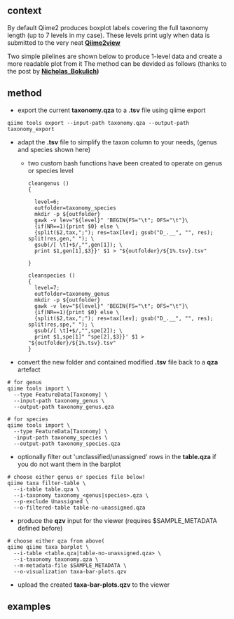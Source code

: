 ## context
By default Qiime2 produces boxplot labels covering the full taxonomy length (up to 7 levels in my case). These levels print ugly when data is submitted to the very neat **[Qiime2view](https://view.qiime2.org/)**

Two simple pilelines are shown below to produce 1-level data and create a more readable plot from it
The method can be devided as follows (thanks to the post by **[Nicholas_Bokulich](https://forum.qiime2.org/t/command-or-tool-to-shorten-the-very-long-labels-in-viewer-from-taxa-bar-plots-qzv/12023/3))**

## method

* export the current **taxonomy.qza** to a **.tsv** file using qiime export

```
qiime tools export --input-path taxonomy.qza --output-path taxonomy_export
```

* adapt the **.tsv** file to simplify the taxon column to your needs, (genus and species shown here)
  - two custom bash functions have been created to operate on genus or species level

    ```
    cleangenus () 
    { 
    
      level=6;
      outfolder=taxonomy_species
      mkdir -p ${outfolder}
      gawk -v lev="${level}" 'BEGIN{FS="\t"; OFS="\t"}\
      {if(NR==1){print $0} else \
      {split($2,tax,";"); res=tax[lev]; gsub("D_.__", "", res); split(res,gen," "); \
      gsub(/[ \t]+$/,"",gen[1]); \
      print $1,gen[1],$3}}' $1 > "${outfolder}/${1%.tsv}.tsv"
    
    }
    
    cleanspecies () 
    { 
      level=7;
      outfolder=taxonomy_genus
      mkdir -p ${outfolder}
      gawk -v lev="${level}" 'BEGIN{FS="\t"; OFS="\t"}\
      {if(NR==1){print $0} else \
      {split($2,tax,";"); res=tax[lev]; gsub("D_.__", "", res); split(res,spe," "); \
      gsub(/[ \t]+$/,"",spe[2]); \
      print $1,spe[1]" "spe[2],$3}}' $1 > "${outfolder}/${1%.tsv}.tsv"
    }
    ```

* convert the new folder and contained modified **.tsv** file back to a **qza** artefact

```
# for genus
qiime tools import \
  --type FeatureData[Taxonomy] \
  --input-path taxonomy_genus \
  --output-path taxonomy_genus.qza

# for species
qiime tools import \
  --type FeatureData[Taxonomy] \
  -input-path taxonomy_species \
  --output-path taxonomy_species.qza
```

* optionally filter out 'unclassified/unassigned' rows in the **table.qza** if you do not want them in the barplot

```
# choose either genus or species file below!
qiime taxa filter-table \
  --i-table table.qza \
  --i-taxonomy taxonomy_<genus|species>.qza \
  --p-exclude Unassigned \
  --o-filtered-table table-no-unassigned.qza
```

* produce the **qzv** input for the viewer (requires $SAMPLE_METADATA defined before)

```
# choose either qza from above(
qiime qiime taxa barplot \
  --i-table <table.qza|table-no-unassigned.qza> \
  --i-taxonomy taxonomy.qza \
  --m-metadata-file $SAMPLE_METADATA \
  --o-visualization taxa-bar-plots.qzv
```

* upload the created **taxa-bar-plots.qzv** to the viewer

## examples
